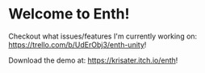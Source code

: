 # Welcome to Enth!

Checkout what issues/features I'm currently working on: https://trello.com/b/UdErObj3/enth-unity!

Download the demo at: https://krisater.itch.io/enth!
